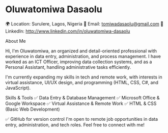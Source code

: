 # Oluwatomiwa Dasaolu

🌍 Location: Surulere, Lagos, Nigeria
📩 Email: tomiwadasaolu@gmail.com
🔗 LinkedIn: http://www.linkedin.com/in/oluwatomiwa-dasaolu

About Me

Hi, I'm Oluwatomiwa, an organized and detail-oriented professional with experience in data entry, administration, and process management. I have worked as an ICT Officer, improving data collection systems, and as a Personal Assistant, handling administrative tasks efficiently.

I'm currently expanding my skills in tech and remote work, with interests in virtual assistance, UI/UX design, and programming (HTML, CSS, C#, and JavaScript).

Skills & Tools
✅ Data Entry & Database Management
✅ Microsoft Office & Google Workspace
✅ Virtual Assistance & Remote Work
✅ HTML & CSS (Basic Web Development)

✅ GitHub for version control
I'm open to remote job opportunities in data entry, administration, and tech roles. Feel free to connect with me!
